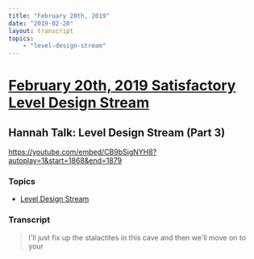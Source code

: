 ```yaml
---
title: "February 20th, 2019"
date: "2019-02-20"
layout: transcript
topics: 
    - "level-design-stream"
---
```

# [February 20th, 2019 Satisfactory Level Design Stream](../2019-02-20.md)
## Hannah Talk: Level Design Stream (Part 3)
https://youtube.com/embed/CB9bSigNYH8?autoplay=1&start=1868&end=1879
### Topics
* [Level Design Stream](../topics/level-design-stream.md)

### Transcript

> I'll just fix up the stalactites in this
> cave and then we'll move on to your
